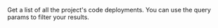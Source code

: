 Get a list of all the project's code deployments. You can use the query params to filter your results.